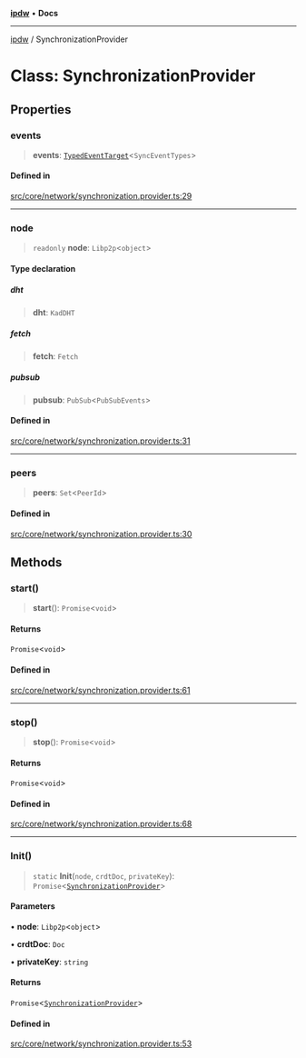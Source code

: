 [**ipdw**](../README.md) • **Docs**

***

[ipdw](../globals.md) / SynchronizationProvider

# Class: SynchronizationProvider

## Properties

### events

> **events**: [`TypedEventTarget`](TypedEventTarget.md)\<`SyncEventTypes`\>

#### Defined in

[src/core/network/synchronization.provider.ts:29](https://github.com/ansi-code/ipdw/blob/01fadcc9abca9fbd90e38855b259b101aa727349/src/core/network/synchronization.provider.ts#L29)

***

### node

> `readonly` **node**: `Libp2p`\<`object`\>

#### Type declaration

##### dht

> **dht**: `KadDHT`

##### fetch

> **fetch**: `Fetch`

##### pubsub

> **pubsub**: `PubSub`\<`PubSubEvents`\>

#### Defined in

[src/core/network/synchronization.provider.ts:31](https://github.com/ansi-code/ipdw/blob/01fadcc9abca9fbd90e38855b259b101aa727349/src/core/network/synchronization.provider.ts#L31)

***

### peers

> **peers**: `Set`\<`PeerId`\>

#### Defined in

[src/core/network/synchronization.provider.ts:30](https://github.com/ansi-code/ipdw/blob/01fadcc9abca9fbd90e38855b259b101aa727349/src/core/network/synchronization.provider.ts#L30)

## Methods

### start()

> **start**(): `Promise`\<`void`\>

#### Returns

`Promise`\<`void`\>

#### Defined in

[src/core/network/synchronization.provider.ts:61](https://github.com/ansi-code/ipdw/blob/01fadcc9abca9fbd90e38855b259b101aa727349/src/core/network/synchronization.provider.ts#L61)

***

### stop()

> **stop**(): `Promise`\<`void`\>

#### Returns

`Promise`\<`void`\>

#### Defined in

[src/core/network/synchronization.provider.ts:68](https://github.com/ansi-code/ipdw/blob/01fadcc9abca9fbd90e38855b259b101aa727349/src/core/network/synchronization.provider.ts#L68)

***

### Init()

> `static` **Init**(`node`, `crdtDoc`, `privateKey`): `Promise`\<[`SynchronizationProvider`](SynchronizationProvider.md)\>

#### Parameters

• **node**: `Libp2p`\<`object`\>

• **crdtDoc**: `Doc`

• **privateKey**: `string`

#### Returns

`Promise`\<[`SynchronizationProvider`](SynchronizationProvider.md)\>

#### Defined in

[src/core/network/synchronization.provider.ts:53](https://github.com/ansi-code/ipdw/blob/01fadcc9abca9fbd90e38855b259b101aa727349/src/core/network/synchronization.provider.ts#L53)
